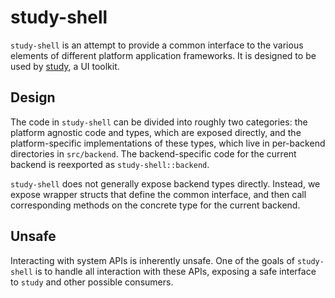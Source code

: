 # study-shell

`study-shell` is an attempt to provide a common interface to the various
elements of different platform application frameworks. It is designed to be used
by [study], a UI toolkit.

## Design

The code in `study-shell` can be divided into roughly two categories: the
platform agnostic code and types, which are exposed directly, and the
platform-specific implementations of these types, which live in per-backend
directories in `src/backend`. The backend-specific code for the current
backend is reexported as `study-shell::backend`.

`study-shell` does not generally expose backend types directly. Instead, we
expose wrapper structs that define the common interface, and then call
corresponding methods on the concrete type for the current backend.

## Unsafe

Interacting with system APIs is inherently unsafe. One of the goals of
`study-shell` is to handle all interaction with these APIs, exposing
a safe interface to `study` and other possible consumers.

[study]: https://github.com/linebender/study
